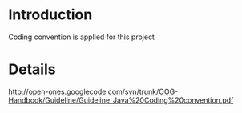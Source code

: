 # Introduction #

Coding convention is applied for this project

# Details #
http://open-ones.googlecode.com/svn/trunk/OOG-Handbook/Guideline/Guideline_Java%20Coding%20convention.pdf